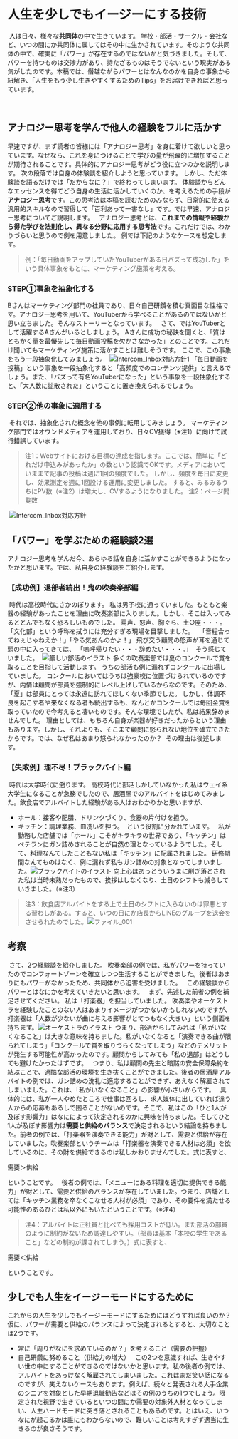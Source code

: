 # 人生を少しでもイージーにする技術
​
人は日々、様々な**共同体**の中で生きています。
​
学校・部活・サークル・会社など、いつの間にか共同体に属してはその中に生かされています。
​
​
​
そのような共同体の中で、確実に「パワー」が存在するのではないかと気づきました。
​
そして、パワーを持つものは交渉力があり、持たざるものはそうでないという現実がある気がしたのです。
​
​
​
本稿では、僭越ながらパワーとはなんなのかを自身の事象から紐解き、「人生をもう少し生きやすくするためのTips」をお届けできればと思っています。
​
​
​
<!-- [TOC] -->
​
## アナロジー思考を学んで他人の経験をフルに活かす
​
早速ですが、まず読者の皆様には「アナロジー思考」を身に着けて欲しいと思っています。
​
なぜなら、これを身につけることで学びの量が飛躍的に増加することが期待されることです。
​
​
​
具体的にアナロジー思考がどう役に立つのかを説明します。
​
次の段落では自身の体験談を紹介しようと思っています。
​
しかし、ただ体験談を語るだけでは「だからなに？」で終わってしまいます。
​
体験談からどんなエッセンスを得てどう自身の生活に活かしていくのか、を考えるための手段が**アナロジー思考**です。
​
この思考法は本稿を読むためのみならず、日常的に使える汎用的スキルなので習得して「百利あって一害なし」です。
​
​
​
では早速、アナロジー思考についてご説明します。
​
​
​
アナロジー思考とは、**これまでの情報や経験から得た学びを法則化し、異なる分野に応用する思考法**です。
​
​
​
これだけでは、わかりづらいと思うので例を用意しました。
​
例では下記のようなケースを想定します。
​
> 例：「毎日動画をアップしていたYouTuberがある日バズって成功した」をいう具体事象をもとに、マーケティング施策を考える。
​
​
​
### STEP①事象を抽象化する
​
Bさんはマーケティング部門の社員であり、日々自己研鑽を積む真面目な性格です。
​
アナロジー思考を用いて、YouTuberから学べることがあるのではないかと思い立ちました。
​
そんなストーリーとなっています。
​
​
​
さて、ではYouTuberとして活躍するAさんがいるとしましょう。
​
Aさんに成功の秘訣を聞くと、「質はともかく量を最優先して毎日動画投稿を欠かさなかった」とのことです。
​
​
​
これだけ聞いてもマーケティング施策に活かすことは難しそうです。
​
ここで、この事象をもう一段抽象化してみましょう。
​
![Intercom_Inbox対応方針1](chap-red/1.png)
​
「毎日動画を投稿」という事象を一段抽象化すると「高頻度でのコンテンツ提供」と言えるでしょう。
​
また、「バズって有名YouTuberになった」という事象を一段抽象化すると、「大人数に拡散された」ということに置き換えられるでしょう。
​
### STEP②他の事象に適用する
​
それでは、抽象化された概念を他の事例に転用してみましょう。
​
マーケティング部門ではオウンドメディアを運用しており、日々CV獲得（※注1）に向けて試行錯誤しています。
​
> 注1：Webサイトにおける目標の達成を指します。ここでは、簡単に「どれだけ申込みがあったか」の数という認識でOKです。
​
​
​
メディアにおいていままで記事の投稿は週に1回の頻度でした。
​
しかし、頻度を毎日に変更し、効果測定を週に1回設ける運用に変更しました。
​
すると、みるみるうちにPV数（※注2）は増大し、CVするようになりました。
​
> 注2：ページ閲覧数
>
​
![Intercom_Inbox対応方針](chap-red/2.png)
​
## 「パワー」を学ぶための経験談2選
​
アナロジー思考を学んだ今、あらゆる話を自身に活かすことができるようになったかと思います。
​
では、私自身の経験談をご紹介します。
​
### 【成功例】退部者続出！鬼の吹奏楽部編
​
時代は高校時代にさかのぼります。
​
私は男子校に通っていました。もともと楽器の経験があったことを理由に吹奏楽部に入りました。
​
​
​
しかし、そこは入ってみるととんでもなく恐ろしいものでした。
​
罵声、怒声、胸ぐら、土○座・・・。
​
「文化部」という呼称を拭うには充分すぎる現場を目撃しました。
​
​
​
「音程合ってねぇじゃねえか！」「やる気あんのかよ！」
​
飛び交う顧問の怒声が耳を通じて頭の中に入ってきては、
​
「嗚呼帰りたい・・・辞めたい・・・。」
​
そう感じていました。
​
![厳しい部活のイラスト](chap-red/3.png)
​
多くの吹奏楽部では夏のコンクールで賞を取ることを目指して活動します。
​
うちの部活も例に漏れずコンクールに出場していました。
​
コンクールにおいてはうちは強豪校に位置づけられているのですが、内情は顧問が部員を強制的にレベル上げしているからなのです。
​
​
​
そのため、「夏」は部員にとっては永遠に訪れてほしくない季節でした。
​
しかし、体調不良を起こす者や来なくなる者も続出するも、なんとかコンクールでは毎回金賞を取っていたので今考えると凄いものです。
​
​
​
そんな環境でしたが、私は結果辞めませんでした。
​
理由としては、もちろん自身が楽器が好きだったからという理由もあります。しかし、それよりも、そこまで顧問に怒られない地位を確立できたからです。
​
​
​
では、なぜ私はあまり怒られなかったのか？
​
その理由は後述します。
​
### 【失敗例】理不尽！ブラックバイト編
​
時代は大学時代に遡ります。
​
高校時代に部活しかしていなかった私はウェイ系大学生になることが急務でしたので、居酒屋でのアルバイトをはじめてみました。
​
​
​
飲食店でアルバイトした経験がある人はおわかりかと思いますが、
​
* ホール：接客や配膳、ドリンクづくり、食器の片付けを担う。
* キッチン：調理業務、皿洗いを担う。
​
という役割に分かれています。
​
​
​
私が勤務した店舗では「ホール」こそがキラキラの世界であり、「キッチン」はベテランにガン詰めされることが自然の理となっているようでした。
​
​
​
そして、料理なんてしたこともない私は「キッチン」に配属されました。
​
研修期間なんてものはなく、例に漏れず私もガン詰めの対象となってしまいました。
​
![ブラックバイトのイラスト](chap-red/4.png)
​
向上心はあっとういうまに削ぎ落とされた私は当時未熟だったもので、挨拶はしなくなり、土日のシフトも減らしていきました。（※注3）
​
> 注3：飲食店アルバイトをする上で土日のシフトに入らないのは罪悪とする習わしがある。
​
すると、いつの日にか店長からLINEのグループを退会をさせられたのでした。![ファイル_001](chap-red/5.png)
​
​
​
## 考察
​
さて、2つ経験談を紹介しました。
​
吹奏楽部の例では、私がパワーを持っていたのでコンフォートゾーンを確立しつつ生活することができました。
​
後者はあまりにもパワーがなかったため、共同体から迫害を受けました。
​
​
​
この経験談からパワーとはなにかを考えていきたいと思います。
​
​
​
まず、先述した前者の例を補足させてください。
​
私は「打楽器」を担当していました。
​
吹奏楽やオーケストラを経験したことのない人はあまりイメージがつかないかもしれないのですが、打楽器は「人数が少ないが曲に与える影響がとてつもなく大きい」という側面を持ちます。
​
![オーケストラのイラスト](chap-red/6.png)
​
つまり、部活からしてみれば「私がいなくなること」は大きな意味を持ちました。
​
私がいなくなると「演奏できる曲が限られてしまう」「コンクールで賞を取りづらくなってしまう」などのデメリットが発生する可能性が高かったのです。
​
顧問からしてみても「私の退部」はどうしても避けたかったはずです。
​
​
​
つまり、私は顧問の先生と暗黙の安全保障条約を結ぶことで、過酷な部活の環境を生き抜くことができました。
​
​
​
後者の居酒屋アルバイトの例では、ガン詰めの洗礼に適応することができず、あえなく解雇されてしまいました。
​
これは、「私がいなくなること」の影響が小さいからです。
​
​
​
具体的には、私が一人やめたところで仕事は回るし、求人媒体に出していれば違う人からの応募もあるしで困ることがないのです。
​
​
​
そこで、私はこの「ひと1人が及ぼす影響力」はなにによって決定されるのかに興味を持ちました。
​
そしてひと1人が及ぼす影響力は**需要と供給のバランス**で決定されるという結論を持ちました。
​
​
​
前者の例では、「打楽器を演奏できる能力」が財として、需要と供給が存在していました。
​
吹奏楽部というチームは「打楽器を演奏できる人材は必須」を欲しているのに、その財を供給できるのは私しかおりませんでした。
​
式に表すと、

需要＞供給

ということです。
​
​
​
後者の例では、「メニューにある料理を適切に提供できる能力」が財として、需要と供給のバランスが存在していました。
​
つまり、店舗としては「キッチン業務を卒なくこなせる人材が必須」であり、その要件を満たせる可能性のあるひとは私以外にもいたということです。（※注4）
​
> 注4：アルバイトは正社員と比べても採用コストが低い。また部活の部員のように制約がないため調達しやすい。（部員は基本「本校の学生であること」などの制約が課されてしまう。）
​
式に表すと、

需要＜供給

ということです。
​
​
​
## 少しでも人生をイージーモードにするために
​
これからの人生を少しでもイージーモードにするためにはどうすれば良いのか？
​
​
​
仮に、パワーが需要と供給のバランスによって決定されるとすると、大切なことは2つです。
​
​
​
- 常に「周りがなにを求めているのか？」を考えること（需要の把握）
- 自己研鑽に努めること（供給力の増大）
​
​
​
この2つを意識すれば、生きやすい世の中にすることができるのではないかと思います。
​
​
​
私の後者の例では、アルバイトをあっけなく解雇されてしまいました。これはまだ笑い話になるのですが、笑えないケースもあります。
​
例えば、続々と発表される大手企業のシニアを対象とした早期退職勧告などはその例のうちの1つでしょう。
​
限定された視野で生きているといつの間にか需要の対象外人材となってしまい、人生ハードモードに突き落とされることもあるのです。
​
​
​
とはいえ、いつなにが起こるかは誰にもわからないので、難しいことは考えすぎず適当に生きるのが良さそうです。
